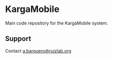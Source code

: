 # KargaMobile

Main code repository for the KargaMobile system.

## Support

Contact a.barquero@ruizlab.org
